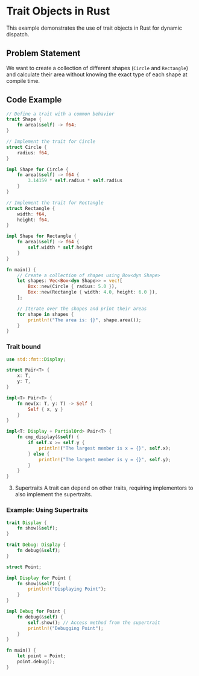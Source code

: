 # Trait Objects in Rust

This example demonstrates the use of trait objects in Rust for dynamic dispatch.

## Problem Statement

We want to create a collection of different shapes (`Circle` and `Rectangle`) and calculate their area without knowing the exact type of each shape at compile time.

## Code Example

```rust
// Define a trait with a common behavior
trait Shape {
    fn area(&self) -> f64;
}

// Implement the trait for Circle
struct Circle {
    radius: f64,
}

impl Shape for Circle {
    fn area(&self) -> f64 {
        3.14159 * self.radius * self.radius
    }
}

// Implement the trait for Rectangle
struct Rectangle {
    width: f64,
    height: f64,
}

impl Shape for Rectangle {
    fn area(&self) -> f64 {
        self.width * self.height
    }
}

fn main() {
    // Create a collection of shapes using Box<dyn Shape>
    let shapes: Vec<Box<dyn Shape>> = vec![
        Box::new(Circle { radius: 5.0 }),
        Box::new(Rectangle { width: 4.0, height: 6.0 }),
    ];

    // Iterate over the shapes and print their areas
    for shape in shapes {
        println!("The area is: {}", shape.area());
    }
}
```

### Trait bound

```rust
use std::fmt::Display;

struct Pair<T> {
    x: T,
    y: T,
}

impl<T> Pair<T> {
    fn new(x: T, y: T) -> Self {
        Self { x, y }
    }
}

impl<T: Display + PartialOrd> Pair<T> {
    fn cmp_display(&self) {
        if self.x >= self.y {
            println!("The largest member is x = {}", self.x);
        } else {
            println!("The largest member is y = {}", self.y);
        }
    }
}
```
3. Supertraits
A trait can depend on other traits, requiring implementors to also implement the supertraits.

### Example: Using Supertraits
```rust
trait Display {
    fn show(&self);
}

trait Debug: Display {
    fn debug(&self);
}

struct Point;

impl Display for Point {
    fn show(&self) {
        println!("Displaying Point");
    }
}

impl Debug for Point {
    fn debug(&self) {
        self.show(); // Access method from the supertrait
        println!("Debugging Point");
    }
}

fn main() {
    let point = Point;
    point.debug();
}
```
